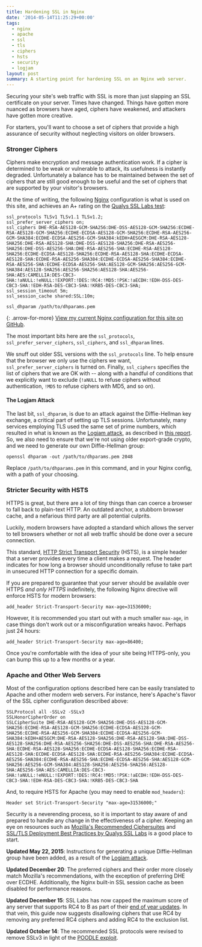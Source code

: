 ```yaml
---
title: Hardening SSL in Nginx
date: '2014-05-14T11:25:29+00:00'
tags:
  - nginx
  - apache
  - ssl
  - tls
  - ciphers
  - hsts
  - security
  - logjam
layout: post
summary: A starting point for hardening SSL on an Nginx web server.
---
```


Securing your site's web traffic with SSL is more than just slapping an SSL certificate on your server. Times have changed. Things have gotten more nuanced as browsers have aged, ciphers have weakened, and attackers have gotten more creative.

For starters, you'll want to choose a set of ciphers that provide a high assurance of security without neglecting visitors on older browsers.

<!-- e -->
<span id="more"></span>

### Stronger Ciphers

Ciphers make encryption and message authentication work. If a cipher is determined to be weak or vulnerable to attack, its usefulness is instantly degraded. Unfortunately a balance has to be maintained between the set of ciphers that are still good enough to be useful and the set of ciphers that are supported by your visitor's browsers.


At the time of writing, the following [Nginx](http://nginx.org/) configuration is what is used on this site, and achieves an A+ rating on the [Qualys SSL Labs test](https://www.ssllabs.com/ssltest/index.html):

~~~
ssl_protocols TLSv1 TLSv1.1 TLSv1.2;
ssl_prefer_server_ciphers on;
ssl_ciphers DHE-RSA-AES128-GCM-SHA256:DHE-DSS-AES128-GCM-SHA256:ECDHE-RSA-AES128-GCM-SHA256:ECDHE-ECDSA-AES128-GCM-SHA256:ECDHE-RSA-AES256-GCM-SHA384:ECDHE-ECDSA-AES256-GCM-SHA384:kEDH+AESGCM:DHE-RSA-AES128-SHA256:DHE-RSA-AES128-SHA:DHE-DSS-AES128-SHA256:DHE-RSA-AES256-SHA256:DHE-DSS-AES256-SHA:DHE-RSA-AES256-SHA:ECDHE-RSA-AES128-SHA256:ECDHE-ECDSA-AES128-SHA256:ECDHE-RSA-AES128-SHA:ECDHE-ECDSA-AES128-SHA:ECDHE-RSA-AES256-SHA384:ECDHE-ECDSA-AES256-SHA384:ECDHE-RSA-AES256-SHA:ECDHE-ECDSA-AES256-SHA:AES128-GCM-SHA256:AES256-GCM-SHA384:AES128-SHA256:AES256-SHA256:AES128-SHA:AES256-SHA:AES:CAMELLIA:DES-CBC3-SHA:!aNULL:!eNULL:!EXPORT:!DES:!RC4:!MD5:!PSK:!aECDH:!EDH-DSS-DES-CBC3-SHA:!EDH-RSA-DES-CBC3-SHA:!KRB5-DES-CBC3-SHA;
ssl_session_timeout 5m;
ssl_session_cache shared:SSL:10m;

ssl_dhparam /path/to/dhparams.pem
~~~

{: .arrow-for-more}
[View my current Nginx configuration for this site on GitHub](https://github.com/trevorparker/nginx-configs/blob/master/trevorparker.com).

The most important bits here are the `ssl_protocols`, `ssl_prefer_server_ciphers`, `ssl_ciphers`, and `ssl_dhparam` lines.

We snuff out older SSL versions with the `ssl_protocols` line. To help ensure that the browser we only use the ciphers we want, `ssl_prefer_server_ciphers` is turned on. Finally, `ssl_ciphers` specifies the list of ciphers that we are OK with -- along with a handful of conditions that we explicitly want to exclude (`!aNULL` to refuse ciphers without authentication, `!MD5` to refuse ciphers with MD5, and so on).

#### The Logjam Attack

The last bit, `ssl_dhparam`, is due to an attack against the Diffie-Hellman key exchange, a critical part of setting up TLS sessions. Unfortunately, many services employing TLS used the same set of prime numbers, which resulted in what is known as the [Logjam attack](https://weakdh.org), as described in [this report](https://weakdh.org/imperfect-forward-secrecy.pdf). So, we also need to ensure that we're not using older export-grade crypto, and we need to generate our own Diffie-Hellman group:

~~~
openssl dhparam -out /path/to/dhparams.pem 2048
~~~

Replace `/path/to/dhparams.pem` in this command, and in your Nginx config, with a path of your choosing.

### Stricter Security with HSTS

HTTPS is great, but there are a lot of tiny things than can coerce a browser to fall back to plain-text HTTP. An outdated anchor, a stubborn browser cache, and a nefarious third party are all potential culprits.

Luckily, modern browsers have adopted a standard which allows the server to tell browsers whether or not all web traffic should be done over a secure connection.

This standard, [HTTP Strict Transport Security](https://tools.ietf.org/html/rfc6797) (HSTS), is a simple header that a server provides every time a client makes a request. The header indicates for how long a browser should unconditionally refuse to take part in unsecured HTTP connection for a specific domain.

If you are prepared to guarantee that your server should be available over HTTPS *and only HTTPS* indefinitely, the following Nginx directive will enforce HSTS for modern browsers:

~~~
add_header Strict-Transport-Security max-age=31536000;
~~~

However, it is recommended you start out with a much smaller `max-age`, in case things don't work out or a misconfiguration wreaks havoc. Perhaps just 24 hours:

~~~
add_header Strict-Transport-Security max-age=86400;
~~~

Once you're comfortable with the idea of your site being HTTPS-only, you can bump this up to a few months or a year.

### Apache and Other Web Servers

Most of the configuration options described here can be easily translated to Apache and other modern web servers. For instance, here's Apache's flavor of the SSL cipher configuration described above:

~~~
SSLProtocol all -SSLv2 -SSLv3
SSLHonorCipherOrder on
SSLCipherSuite DHE-RSA-AES128-GCM-SHA256:DHE-DSS-AES128-GCM-SHA256:ECDHE-RSA-AES128-GCM-SHA256:ECDHE-ECDSA-AES128-GCM-SHA256:ECDHE-RSA-AES256-GCM-SHA384:ECDHE-ECDSA-AES256-GCM-SHA384:kEDH+AESGCM:DHE-RSA-AES128-SHA256:DHE-RSA-AES128-SHA:DHE-DSS-AES128-SHA256:DHE-RSA-AES256-SHA256:DHE-DSS-AES256-SHA:DHE-RSA-AES256-SHA:ECDHE-RSA-AES128-SHA256:ECDHE-ECDSA-AES128-SHA256:ECDHE-RSA-AES128-SHA:ECDHE-ECDSA-AES128-SHA:ECDHE-RSA-AES256-SHA384:ECDHE-ECDSA-AES256-SHA384:ECDHE-RSA-AES256-SHA:ECDHE-ECDSA-AES256-SHA:AES128-GCM-SHA256:AES256-GCM-SHA384:AES128-SHA256:AES256-SHA256:AES128-SHA:AES256-SHA:AES:CAMELLIA:DES-CBC3-SHA:!aNULL:!eNULL:!EXPORT:!DES:!RC4:!MD5:!PSK:!aECDH:!EDH-DSS-DES-CBC3-SHA:!EDH-RSA-DES-CBC3-SHA:!KRB5-DES-CBC3-SHA
~~~

And, to require HSTS for Apache (you may need to enable `mod_headers`):

~~~
Header set Strict-Transport-Security "max-age=31536000;"
~~~

Security is a neverending process, so it is important to stay aware of and prepared to handle any change in the effectiveness of a cipher. Keeping an eye on resources such as [Mozilla's Recommended Ciphersuites](https://wiki.mozilla.org/Security/Server_Side_TLS#Recommended_Ciphersuite) and [SSL/TLS Deployment Best Practices by Qualys SSL Labs](https://www.ssllabs.com/projects/best-practices/) is a good place to start.

**Updated May 22, 2015**: Instructions for generating a unique Diffie-Hellman group have been added, as a result of the [Logjam attack](https://weakdh.org).

**Updated December 20**: The preferred ciphers and their order more closely match Mozilla's recommendations, with the exception of preferring DHE over ECDHE. Additionally, the Nginx built-in SSL session cache as been disabled for performance reasons.

**Updated December 15**: SSL Labs has now capped the maximum score of any server that supports RC4 to B as part of their [end of year updates](https://community.qualys.com/blogs/securitylabs/2014/12/08/ssl-labs-end-of-year-2014-updates). In that vein, this guide now suggests disallowing ciphers that use RC4 by removing any preferred RC4 ciphers and adding RC4 to the exclusion list.

**Updated October 14**: The recommended SSL protocols were revised to remove SSLv3 in light of the [POODLE exploit](http://googleonlinesecurity.blogspot.com/2014/10/this-poodle-bites-exploiting-ssl-30.html).


